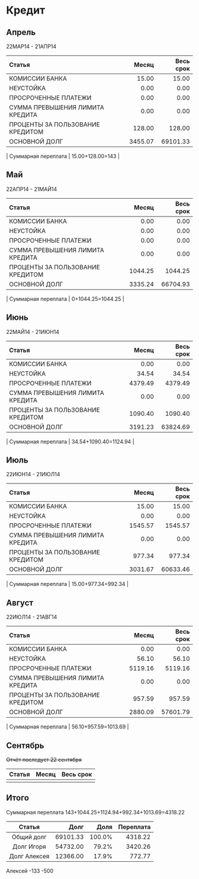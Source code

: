 # Кредит

## Апрель
22МАР14 - 21АПР14

| Статья                             | Месяц      | Весь срок |
|:-----------------------------------|-----------:|----------:|
| КОМИССИИ БАНКА                     | 15.00      | 15.00 |
| НЕУСТОЙКА                          | 0.00       | 0.00 |
| ПРОСРОЧЕННЫЕ ПЛАТЕЖИ               | 0.00       | 0.00 |
| СУММА ПРЕВЫШЕНИЯ ЛИМИТА КРЕДИТА    | 0.00       | 0.00 |
| ПРОЦЕНТЫ ЗА ПОЛЬЗОВАНИЕ КРЕДИТОМ   | 128.00     | 128.00 |
| ОСНОВНОЙ ДОЛГ                      | 3455.07    | 69101.33 |
 
| Суммарная переплата                | 15.00+128.00=143 |
 

## Май
22АПР14 - 21МАЙ14
 
| Статья                             | Месяц      | Весь срок |
|:-----------------------------------|-----------:|----------:|
| КОМИССИИ БАНКА                     | 0.00       | 0.00 |
| НЕУСТОЙКА                          | 0.00       | 0.00 |
| ПРОСРОЧЕННЫЕ ПЛАТЕЖИ               | 0.00       | 0.00 |
| СУММА ПРЕВЫШЕНИЯ ЛИМИТА КРЕДИТА    | 0.00       | 0.00 |
| ПРОЦЕНТЫ ЗА ПОЛЬЗОВАНИЕ КРЕДИТОМ   | 1044.25    | 1044.25 |
| ОСНОВНОЙ ДОЛГ                      | 3335.24    | 66704.93 |
 
| Суммарная переплата                | 0+1044.25=1044.25 |
 

## Июнь
22МАЙ14 - 21ИЮН14

| Статья                             | Месяц      | Весь срок |
|:-----------------------------------|-----------:|----------:|
| КОМИССИИ БАНКА                     | 0.00       | 0.00 |
| НЕУСТОЙКА                          | 34.54      | 34.54 |
| ПРОСРОЧЕННЫЕ ПЛАТЕЖИ               | 4379.49    | 4379.49 |
| СУММА ПРЕВЫШЕНИЯ ЛИМИТА КРЕДИТА    | 0.00       | 0.00 |
| ПРОЦЕНТЫ ЗА ПОЛЬЗОВАНИЕ КРЕДИТОМ   | 1090.40    | 1090.40 |
| ОСНОВНОЙ ДОЛГ                      | 3191.23    | 63824.69 |

| Суммарная переплата                | 34.54+1090.40=1124.94 |


## Июль
22ИЮН14 - 21ИЮЛ14

| Статья                             | Месяц      | Весь срок |
|:-----------------------------------|-----------:|----------:|
| КОМИССИИ БАНКА                     | 15.00      | 15.00 |
| НЕУСТОЙКА                          | 0.00       | 0.00 |
| ПРОСРОЧЕННЫЕ ПЛАТЕЖИ               | 1545.57    | 1545.57 |
| СУММА ПРЕВЫШЕНИЯ ЛИМИТА КРЕДИТА    | 0.00       | 0.00 |
| ПРОЦЕНТЫ ЗА ПОЛЬЗОВАНИЕ КРЕДИТОМ   | 977.34     | 977.34 |
| ОСНОВНОЙ ДОЛГ                      | 3031.67    | 60633.46 |

| Суммарная переплата                | 15.00+977.34=992.34 |


## Август
22ИЮЛ14 - 21АВГ14

| Статья                             | Месяц      | Весь срок |
|:-----------------------------------|-----------:|----------:|
| КОМИССИИ БАНКА                     | 0.00       | 0.00 |
| НЕУСТОЙКА                          | 56.10      | 56.10 |
| ПРОСРОЧЕННЫЕ ПЛАТЕЖИ               | 5119.16    | 5119.16 |
| СУММА ПРЕВЫШЕНИЯ ЛИМИТА КРЕДИТА    | 0.00       | 0.00 |
| ПРОЦЕНТЫ ЗА ПОЛЬЗОВАНИЕ КРЕДИТОМ   | 957.59     | 957.59 |
| ОСНОВНОЙ ДОЛГ                      | 2880.09    | 57601.79 |

| Суммарная переплата                | 56.10+957.59=1013.69 |


## Сентябрь

~~Отчёт последует 22 сентября~~

| Статья                             | Месяц      | Весь срок |
|:-----------------------------------|-----------:|----------:|
| | | |

## Итого
Суммарная переплата                 143+1044.25+1124.94+992.34+1013.69=4318.22

| Статья          |   Долг       |    Доля   | Переплата |
|:---------------:|-------------:|----------:|----------:|
| Общий долг      |   69101.33   |  100.0%   |   4318.22 |
| Долг Игоря      |   54732.00   |   79.2%   |   3420.26 |
| Долг Алексея    |   12366.00   |   17.9%   |    772.77 |

Алексей
-133
-500